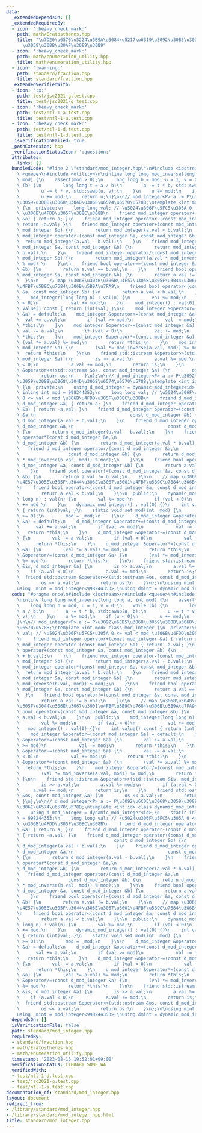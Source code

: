 ```yaml
---
data:
  _extendedDependsOn: []
  _extendedRequiredBy:
  - icon: ':heavy_check_mark:'
    path: math/Eratosthenes.hpp
    title: "\u7D20\u6570\u5224\u5B9A\u3084\u5217\u6319\u3092\u30B5\u30DD\u30FC\u30C8\
      \u3059\u308B\u30AF\u30E9\u30B9"
  - icon: ':heavy_check_mark:'
    path: math/enumeration_utility.hpp
    title: math/enumeration_utility.hpp
  - icon: ':warning:'
    path: standard/fraction.hpp
    title: standard/fraction.hpp
  _extendedVerifiedWith:
  - icon: ':x:'
    path: test/jsc2021-g.test.cpp
    title: test/jsc2021-g.test.cpp
  - icon: ':heavy_check_mark:'
    path: test/ntl-1-a.test.cpp
    title: test/ntl-1-a.test.cpp
  - icon: ':heavy_check_mark:'
    path: test/ntl-1-d.test.cpp
    title: test/ntl-1-d.test.cpp
  _isVerificationFailed: true
  _pathExtension: hpp
  _verificationStatusIcon: ':question:'
  attributes:
    links: []
  bundledCode: "#line 2 \"standard/mod_integer.hpp\"\n#include <iostream>\n#include\
    \ <queue>\n#include <utility>\n\ninline long long mod_inverse(long long a, int\
    \ mod) {\n    assert(mod > 0);\n    long long b = mod, u = 1, v = 0;\n    while\
    \ (b) {\n        long long t = a / b;\n        a -= t * b, std::swap(a, b);\n\
    \        u -= t * v, std::swap(u, v);\n    }\n    u %= mod;\n    if (u < 0)\n\
    \        u += mod;\n    return u;\n}\n\n// mod_integer<P> a := P\u3092\u6CD5\u3068\
    \u3059\u308B\u3068\u304D\u306E\u6574\u6570\u578B;\ntemplate <int mod> class mod_integer\
    \ {\n  private:\n    long long val; // \u5024\u306F\u5FC5\u305A 0 <= val < mod\
    \ \u306B\u4FDD\u305F\u308C\u308B\n    friend mod_integer operator+(const mod_integer\
    \ &a) { return a; }\n    friend mod_integer operator-(const mod_integer &a) {\
    \ return -a.val; }\n    friend mod_integer operator+(const mod_integer &a, const\
    \ mod_integer &b) {\n        return mod_integer(a.val + b.val);\n    }\n    friend\
    \ mod_integer operator-(const mod_integer &a, const mod_integer &b) {\n      \
    \  return mod_integer(a.val - b.val);\n    }\n    friend mod_integer operator*(const\
    \ mod_integer &a, const mod_integer &b) {\n        return mod_integer(a.val *\
    \ b.val);\n    }\n    friend mod_integer operator/(const mod_integer &a, const\
    \ mod_integer &b) {\n        return mod_integer((a.val * mod_inverse(b.val, mod))\
    \ % mod);\n    }\n\n    friend bool operator==(const mod_integer &a, const mod_integer\
    \ &b) {\n        return a.val == b.val;\n    }\n    friend bool operator!=(const\
    \ mod_integer &a, const mod_integer &b) {\n        return a.val != b.val;\n  \
    \  }\n\n    // map \u3068\u304B\u306B\u4E57\u305B\u305F\u3044\u306E\u3067\u3001\
    \u4FBF\u5B9C\u7684\u306B\u5B9A\u7FA9\n    friend bool operator<(const mod_integer\
    \ &a, const mod_integer &b) {\n        return a.val < b.val;\n    }\n\n  public:\n\
    \    mod_integer(long long n) : val(n) {\n        val %= mod;\n        if (val\
    \ < 0)\n            val += mod;\n    }\n    mod_integer() : val(0) {}\n    int\
    \ value() const { return (int)val; }\n\n    mod_integer &operator=(const mod_integer\
    \ &a) = default;\n    mod_integer &operator+=(const mod_integer &a) {\n      \
    \  val += a.val;\n        if (val >= mod)\n            val -= mod;\n        return\
    \ *this;\n    }\n    mod_integer &operator-=(const mod_integer &a) {\n       \
    \ val -= a.val;\n        if (val < 0)\n            val += mod;\n        return\
    \ *this;\n    }\n    mod_integer &operator*=(const mod_integer &a) {\n       \
    \ (val *= a.val) %= mod;\n        return *this;\n    }\n    mod_integer &operator/=(const\
    \ mod_integer &a) {\n        (val *= mod_inverse(a.val, mod)) %= mod;\n      \
    \  return *this;\n    }\n\n    friend std::istream &operator>>(std::istream &is,\
    \ mod_integer &a) {\n        is >> a.val;\n        a.val %= mod;\n        if (a.val\
    \ < 0)\n            a.val += mod;\n        return is;\n    }\n    friend std::ostream\
    \ &operator<<(std::ostream &os, const mod_integer &a) {\n        os << a.val;\n\
    \        return os;\n    }\n};\n\n// d_mod_integer<P> a := P\u3092\u6CD5\u3068\
    \u3059\u308B\u3068\u304D\u306E\u6574\u6570\u578B;\ntemplate <int id> class dynamic_mod_integer\
    \ {\n  private:\n    using d_mod_integer = dynamic_mod_integer<id>;\n    static\
    \ inline int mod = 998244353;\n    long long val; // \u5024\u306F\u5FC5\u305A\
    \ 0 <= val < mod \u306B\u4FDD\u305F\u308C\u308B\n    friend d_mod_integer operator+(const\
    \ d_mod_integer &a) { return a; }\n    friend d_mod_integer operator-(const d_mod_integer\
    \ &a) { return -a.val; }\n    friend d_mod_integer operator+(const d_mod_integer\
    \ &a,\n                                   const d_mod_integer &b) {\n        return\
    \ d_mod_integer(a.val + b.val);\n    }\n    friend d_mod_integer operator-(const\
    \ d_mod_integer &a,\n                                   const d_mod_integer &b)\
    \ {\n        return d_mod_integer(a.val - b.val);\n    }\n    friend d_mod_integer\
    \ operator*(const d_mod_integer &a,\n                                   const\
    \ d_mod_integer &b) {\n        return d_mod_integer(a.val * b.val);\n    }\n \
    \   friend d_mod_integer operator/(const d_mod_integer &a,\n                 \
    \                  const d_mod_integer &b) {\n        return d_mod_integer((a.val\
    \ * mod_inverse(b.val, mod)) % mod);\n    }\n\n    friend bool operator==(const\
    \ d_mod_integer &a, const d_mod_integer &b) {\n        return a.val == b.val;\n\
    \    }\n    friend bool operator!=(const d_mod_integer &a, const d_mod_integer\
    \ &b) {\n        return a.val != b.val;\n    }\n\n    // map \u3068\u304B\u306B\
    \u4E57\u305B\u305F\u3044\u306E\u3067\u3001\u4FBF\u5B9C\u7684\u306B\u5B9A\u7FA9\
    \n    friend bool operator<(const d_mod_integer &a, const d_mod_integer &b) {\n\
    \        return a.val < b.val;\n    }\n\n  public:\n    dynamic_mod_integer(long\
    \ long n) : val(n) {\n        val %= mod;\n        if (val < 0)\n            val\
    \ += mod;\n    }\n    dynamic_mod_integer() : val(0) {}\n    int value() const\
    \ { return (int)val; }\n    static void set_mod(int _mod) {\n        assert(_mod\
    \ >= 0);\n        mod = _mod;\n    }\n\n    d_mod_integer &operator=(const d_mod_integer\
    \ &a) = default;\n    d_mod_integer &operator+=(const d_mod_integer &a) {\n  \
    \      val += a.val;\n        if (val >= mod)\n            val -= mod;\n     \
    \   return *this;\n    }\n    d_mod_integer &operator-=(const d_mod_integer &a)\
    \ {\n        val -= a.val;\n        if (val < 0)\n            val += mod;\n  \
    \      return *this;\n    }\n    d_mod_integer &operator*=(const d_mod_integer\
    \ &a) {\n        (val *= a.val) %= mod;\n        return *this;\n    }\n    d_mod_integer\
    \ &operator/=(const d_mod_integer &a) {\n        (val *= mod_inverse(a.val, mod))\
    \ %= mod;\n        return *this;\n    }\n\n    friend std::istream &operator>>(std::istream\
    \ &is, d_mod_integer &a) {\n        is >> a.val;\n        a.val %= mod;\n    \
    \    if (a.val < 0)\n            a.val += mod;\n        return is;\n    }\n  \
    \  friend std::ostream &operator<<(std::ostream &os, const d_mod_integer &a) {\n\
    \        os << a.val;\n        return os;\n    }\n};\n\nusing mint = mod_integer<1000000007>;\n\
    using _mint = mod_integer<998244353>;\nusing dmint = dynamic_mod_integer<-1>;\n"
  code: "#pragma once\n#include <iostream>\n#include <queue>\n#include <utility>\n\
    \ninline long long mod_inverse(long long a, int mod) {\n    assert(mod > 0);\n\
    \    long long b = mod, u = 1, v = 0;\n    while (b) {\n        long long t =\
    \ a / b;\n        a -= t * b, std::swap(a, b);\n        u -= t * v, std::swap(u,\
    \ v);\n    }\n    u %= mod;\n    if (u < 0)\n        u += mod;\n    return u;\n\
    }\n\n// mod_integer<P> a := P\u3092\u6CD5\u3068\u3059\u308B\u3068\u304D\u306E\u6574\
    \u6570\u578B;\ntemplate <int mod> class mod_integer {\n  private:\n    long long\
    \ val; // \u5024\u306F\u5FC5\u305A 0 <= val < mod \u306B\u4FDD\u305F\u308C\u308B\
    \n    friend mod_integer operator+(const mod_integer &a) { return a; }\n    friend\
    \ mod_integer operator-(const mod_integer &a) { return -a.val; }\n    friend mod_integer\
    \ operator+(const mod_integer &a, const mod_integer &b) {\n        return mod_integer(a.val\
    \ + b.val);\n    }\n    friend mod_integer operator-(const mod_integer &a, const\
    \ mod_integer &b) {\n        return mod_integer(a.val - b.val);\n    }\n    friend\
    \ mod_integer operator*(const mod_integer &a, const mod_integer &b) {\n      \
    \  return mod_integer(a.val * b.val);\n    }\n    friend mod_integer operator/(const\
    \ mod_integer &a, const mod_integer &b) {\n        return mod_integer((a.val *\
    \ mod_inverse(b.val, mod)) % mod);\n    }\n\n    friend bool operator==(const\
    \ mod_integer &a, const mod_integer &b) {\n        return a.val == b.val;\n  \
    \  }\n    friend bool operator!=(const mod_integer &a, const mod_integer &b) {\n\
    \        return a.val != b.val;\n    }\n\n    // map \u3068\u304B\u306B\u4E57\u305B\
    \u305F\u3044\u306E\u3067\u3001\u4FBF\u5B9C\u7684\u306B\u5B9A\u7FA9\n    friend\
    \ bool operator<(const mod_integer &a, const mod_integer &b) {\n        return\
    \ a.val < b.val;\n    }\n\n  public:\n    mod_integer(long long n) : val(n) {\n\
    \        val %= mod;\n        if (val < 0)\n            val += mod;\n    }\n \
    \   mod_integer() : val(0) {}\n    int value() const { return (int)val; }\n\n\
    \    mod_integer &operator=(const mod_integer &a) = default;\n    mod_integer\
    \ &operator+=(const mod_integer &a) {\n        val += a.val;\n        if (val\
    \ >= mod)\n            val -= mod;\n        return *this;\n    }\n    mod_integer\
    \ &operator-=(const mod_integer &a) {\n        val -= a.val;\n        if (val\
    \ < 0)\n            val += mod;\n        return *this;\n    }\n    mod_integer\
    \ &operator*=(const mod_integer &a) {\n        (val *= a.val) %= mod;\n      \
    \  return *this;\n    }\n    mod_integer &operator/=(const mod_integer &a) {\n\
    \        (val *= mod_inverse(a.val, mod)) %= mod;\n        return *this;\n   \
    \ }\n\n    friend std::istream &operator>>(std::istream &is, mod_integer &a) {\n\
    \        is >> a.val;\n        a.val %= mod;\n        if (a.val < 0)\n       \
    \     a.val += mod;\n        return is;\n    }\n    friend std::ostream &operator<<(std::ostream\
    \ &os, const mod_integer &a) {\n        os << a.val;\n        return os;\n   \
    \ }\n};\n\n// d_mod_integer<P> a := P\u3092\u6CD5\u3068\u3059\u308B\u3068\u304D\
    \u306E\u6574\u6570\u578B;\ntemplate <int id> class dynamic_mod_integer {\n  private:\n\
    \    using d_mod_integer = dynamic_mod_integer<id>;\n    static inline int mod\
    \ = 998244353;\n    long long val; // \u5024\u306F\u5FC5\u305A 0 <= val < mod\
    \ \u306B\u4FDD\u305F\u308C\u308B\n    friend d_mod_integer operator+(const d_mod_integer\
    \ &a) { return a; }\n    friend d_mod_integer operator-(const d_mod_integer &a)\
    \ { return -a.val; }\n    friend d_mod_integer operator+(const d_mod_integer &a,\n\
    \                                   const d_mod_integer &b) {\n        return\
    \ d_mod_integer(a.val + b.val);\n    }\n    friend d_mod_integer operator-(const\
    \ d_mod_integer &a,\n                                   const d_mod_integer &b)\
    \ {\n        return d_mod_integer(a.val - b.val);\n    }\n    friend d_mod_integer\
    \ operator*(const d_mod_integer &a,\n                                   const\
    \ d_mod_integer &b) {\n        return d_mod_integer(a.val * b.val);\n    }\n \
    \   friend d_mod_integer operator/(const d_mod_integer &a,\n                 \
    \                  const d_mod_integer &b) {\n        return d_mod_integer((a.val\
    \ * mod_inverse(b.val, mod)) % mod);\n    }\n\n    friend bool operator==(const\
    \ d_mod_integer &a, const d_mod_integer &b) {\n        return a.val == b.val;\n\
    \    }\n    friend bool operator!=(const d_mod_integer &a, const d_mod_integer\
    \ &b) {\n        return a.val != b.val;\n    }\n\n    // map \u3068\u304B\u306B\
    \u4E57\u305B\u305F\u3044\u306E\u3067\u3001\u4FBF\u5B9C\u7684\u306B\u5B9A\u7FA9\
    \n    friend bool operator<(const d_mod_integer &a, const d_mod_integer &b) {\n\
    \        return a.val < b.val;\n    }\n\n  public:\n    dynamic_mod_integer(long\
    \ long n) : val(n) {\n        val %= mod;\n        if (val < 0)\n            val\
    \ += mod;\n    }\n    dynamic_mod_integer() : val(0) {}\n    int value() const\
    \ { return (int)val; }\n    static void set_mod(int _mod) {\n        assert(_mod\
    \ >= 0);\n        mod = _mod;\n    }\n\n    d_mod_integer &operator=(const d_mod_integer\
    \ &a) = default;\n    d_mod_integer &operator+=(const d_mod_integer &a) {\n  \
    \      val += a.val;\n        if (val >= mod)\n            val -= mod;\n     \
    \   return *this;\n    }\n    d_mod_integer &operator-=(const d_mod_integer &a)\
    \ {\n        val -= a.val;\n        if (val < 0)\n            val += mod;\n  \
    \      return *this;\n    }\n    d_mod_integer &operator*=(const d_mod_integer\
    \ &a) {\n        (val *= a.val) %= mod;\n        return *this;\n    }\n    d_mod_integer\
    \ &operator/=(const d_mod_integer &a) {\n        (val *= mod_inverse(a.val, mod))\
    \ %= mod;\n        return *this;\n    }\n\n    friend std::istream &operator>>(std::istream\
    \ &is, d_mod_integer &a) {\n        is >> a.val;\n        a.val %= mod;\n    \
    \    if (a.val < 0)\n            a.val += mod;\n        return is;\n    }\n  \
    \  friend std::ostream &operator<<(std::ostream &os, const d_mod_integer &a) {\n\
    \        os << a.val;\n        return os;\n    }\n};\n\nusing mint = mod_integer<1000000007>;\n\
    using _mint = mod_integer<998244353>;\nusing dmint = dynamic_mod_integer<-1>;\n"
  dependsOn: []
  isVerificationFile: false
  path: standard/mod_integer.hpp
  requiredBy:
  - standard/fraction.hpp
  - math/Eratosthenes.hpp
  - math/enumeration_utility.hpp
  timestamp: '2023-08-15 19:52:01+09:00'
  verificationStatus: LIBRARY_SOME_WA
  verifiedWith:
  - test/ntl-1-d.test.cpp
  - test/jsc2021-g.test.cpp
  - test/ntl-1-a.test.cpp
documentation_of: standard/mod_integer.hpp
layout: document
redirect_from:
- /library/standard/mod_integer.hpp
- /library/standard/mod_integer.hpp.html
title: standard/mod_integer.hpp
---
```

